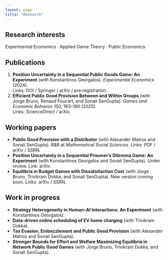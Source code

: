 ```yaml
---
layout: page
title: "Research"
---
```


## Research interests
Experimental Economics · Applied Game Theory · Public Economics

## Publications
1. **Position Uncertainty in a Sequential Public Goods Game: An Experiment** (with Konstantinos Georgalos). *Experimental Economics* (2024).  
   Links: DOI / Springer / arXiv / pre‑registration.
2. **Efficient Public Good Provision Between and Within Groups** (with Jorge Bruno, Renaud Foucart, and Sonali SenGupta). *Games and Economic Behavior* 150, 183–190 (2025).  
   Links: ScienceDirect / arXiv.

## Working papers
- **Public Good Provision with a Distributor** (with Alexander Matros and Sonali SenGupta). R&R at *Mathematical Social Sciences*. Links: PDF / arXiv / SSRN.
- **Position Uncertainty in a Sequential Prisoner’s Dilemma Game: An Experiment** (with Konstantinos Georgalos and Sonali SenGupta). Under review. Link: arXiv.
- **Equilibria in Budget Games with Dissatisfaction Cost** (with Jorge Bruno, Trivikram Dokka, and Sonali SenGupta). New version coming soon. Links: arXiv / SSRN.

## Work in progress
- **Strategy Heterogeneity in Human–AI Interactions: An Experiment** (with Konstantinos Georgalos).
- **Data‑driven online scheduling of EV home charging** (with Trivikram Dokka).
- **Tax Evasion, Embezzlement and Public Good Provision** (with Alexander Matros and Sonali SenGupta).
- **Stronger Bounds for Effort and Welfare Maximizing Equilibria in Network Public Good Games** (with Jorge Bruno, Trivikram Dokka, and Sonali SenGupta).
